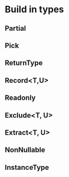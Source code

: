 # Build in types

## Partial<T>

## Pick<T>

## ReturnType<T>

## Record&lt;T,U>

## Readonly<T>

## Exclude&lt;T, U>

## Extract&lt;T, U>

## NonNullable<T>

## InstanceType<T>
